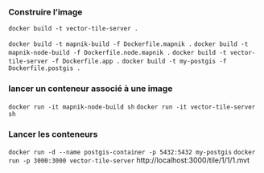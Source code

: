 ### Construire l’image
```docker build -t vector-tile-server .```


```docker build -t mapnik-build -f Dockerfile.mapnik .```
```docker build -t mapnik-node-build -f Dockerfile.node.mapnik .```
```docker build -t vector-tile-server -f Dockerfile.app .```
```docker build -t my-postgis -f Dockerfile.postgis .```


### lancer un conteneur associé à une image
```docker run -it mapnik-node-build sh```
```docker run -it vector-tile-server sh```


### Lancer les conteneurs
```docker run -d --name postgis-container -p 5432:5432 my-postgis```
```docker run -p 3000:3000 vector-tile-server```
http://localhost:3000/tile/1/1/1.mvt